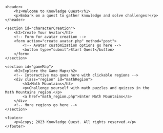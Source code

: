 <!DOCTYPE html>
<html lang="en">
<head>
    <meta charset="UTF-8">
    <meta name="viewport" content="width=device-width, initial-scale=1.0">
    <title>Knowledge Quest</title>
    <link rel="stylesheet" href="styles.css"> <!-- Include your CSS file for styling -->
</head>
<body>

    <header>
        <h1>Welcome to Knowledge Quest</h1>
        <p>Embark on a quest to gather knowledge and solve challenges!</p>
    </header>

    <section id="characterCreation">
        <h2>Create Your Avatar</h2>
        <!-- Form for avatar creation -->
        <form action="create_avatar.php" method="post">
            <!-- Avatar customization options go here -->
            <button type="submit">Start Quest</button>
        </form>
    </section>

    <section id="gameMap">
        <h2>Explore the Game Map</h2>
        <!-- Interactive map goes here with clickable regions -->
        <div class="region" id="mathRegion">
            <h3>Math Mountains</h3>
            <p>Challenge yourself with math puzzles and quizzes in the Math Mountains region.</p>
            <a href="math_region.php">Enter Math Mountains</a>
        </div>
        <!-- More regions go here -->
    </section>

    <footer>
        <p>&copy; 2023 Knowledge Quest. All rights reserved.</p>
    </footer>

</body>
</html>

